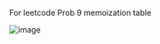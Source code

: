 
For leetcode Prob 9
memoization table 


![image](https://github.com/user-attachments/assets/e80fc52d-f3b6-476a-aca6-4cc26fe83202)

